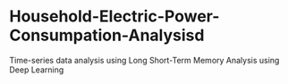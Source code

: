 # Household-Electric-Power-Consumpation-Analysisd
Time-series data analysis using Long Short-Term Memory Analysis using Deep Learning
